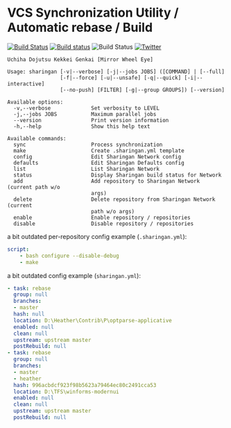 VCS Synchronization Utility / Automatic rebase / Build
=========

[![Build Status](https://travis-ci.org/Heather/Sharingan.png?branch=master)](https://travis-ci.org/Heather/Sharingan)
[![Build status](https://ci.appveyor.com/api/projects/status/2b84cqnvh46xxpnv?svg=true)](https://ci.appveyor.com/project/Heather/sharingan)
![Build Status](https://codeship.com/projects/6b402750-06c3-0133-231f-2aa9a23a545f/status?branch=master)
 [![Twitter][]](http://www.twitter.com/Cynede)

```
Uchiha Dojutsu Kekkei Genkai [Mirror Wheel Eye]

Usage: sharingan [-v|--verbose] [-j|--jobs JOBS] ([COMMAND] | [--full]
                 [-f|--force] [-u|--unsafe] [-q|--quick] [-i|--interactive]
                 [--no-push] [FILTER] [-g|--group GROUPS]) [--version]

Available options:
  -v,--verbose             Set verbosity to LEVEL
  -j,--jobs JOBS           Maximum parallel jobs
  --version                Print version information
  -h,--help                Show this help text

Available commands:
  sync                     Process synchronization
  make                     Create .sharingan.yml template
  config                   Edit Sharingan Network config
  defaults                 Edit Sharingan Defaults config
  list                     List Sharingan Network
  status                   Display Sharingan build status for Network
  add                      Add repository to Sharingan Network (current path w/o
                           args)
  delete                   Delete repository from Sharingan Network (current
                           path w/o args)
  enable                   Enable repository / repositories
  disable                  Disable repository / repositories

```

a bit outdated per-repository config example (`.sharingan.yml`):
```yaml
script:
    - bash configure --disable-debug
    - make
```

a bit outdated config example (`sharingan.yml`):

```yaml
- task: rebase
  group: null
  branches:
  - master
  hash: null
  location: D:\Heather\Contrib\P\optparse-applicative
  enabled: null
  clean: null
  upstream: upstream master
  postRebuild: null
- task: rebase
  group: null
  branches:
  - master
  - heather
  hash: 996acbdcf923f98b5623a79464ec80c2491cca53
  location: D:\TFS\winforms-modernui
  enabled: null
  clean: null
  upstream: upstream master
  postRebuild: null
```

[Twitter]: http://mxtoolbox.com/Public/images/twitter-icon.png
